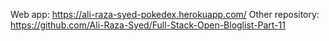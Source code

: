 Web app: https://ali-raza-syed-pokedex.herokuapp.com/
Other repository: https://github.com/Ali-Raza-Syed/Full-Stack-Open-Bloglist-Part-11